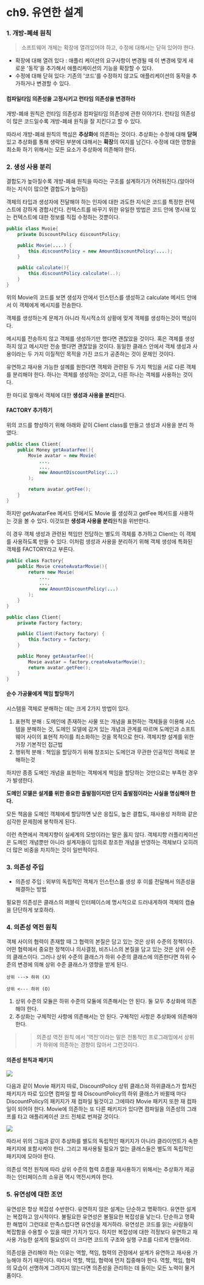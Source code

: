 # ch9. 유연한 설계

### 1. 개방-폐쇄 원칙

> 소프트웨어 개체는 확장에 열려있어야 하고, 수정에 대해서는 닫혀 있어야 한다.

* 확장에 대해 열려 있다 : 애플리 케이션의 요구사항이 변경될 때 이 변경에 맞게 새로운 '동작'을 추가해서 애플리케이션의 기능을 확장할 수 있다.
* 수정에 대해 닫혀 있다: 기존의 '코드'를 수정하지 않고도 애플리케이션의 동작을 추가하거나 변경할 수 있다.

#### 컴파일타임 의존성을 고정시키고 런타임 의존성을 변경하라

개방-폐쇄 원칙은 런타임 의존성과 컴파일타임 의존성에 관한 이야기다. 런타임 의존성이 많은 코드일수록 개방-폐쇄 원칙을 잘 지킨다고 할 수 있다.

따라서 개방-폐쇄 원칙의 핵심은 **추상화**에 의존하는 것이다. 추상화는 수정에 대해 **닫혀**있고 추상화를 통해 생략된 부분에 대해서는 **확장**의 여지를 남긴다. 수정에 대한 영향을 최소화 하기 위해서는 모든 요소가 추상화에 의존해야 한다.

### 2. 생성 사용 분리

결합도가 높아질수록 개방-폐쇄 원칙을 따라는 구조를 설계하기가 어려워진다.(알아야 하는 지식이 많으면 결합도가 높아짐)

객체의 타입과 생성자에 전달해야 하는 인자에 대한 과도한 지식은 코드를 특정한 컨텍스트에 강하게 경합시킨다. 컨텍스트를 바꾸기 위한 유일한 방법은 코드 안에 명시돼 있는 컨텍스트에 대한 정보를 직접 수정하는 것뿐이다.

```java
public class Mvoie{
    private DiscountPolicy discountPolicy;

    public Movie(....) {
        this.discountPolicy = new AmountDiscountPolicy(....);
    }

    public calculate(){
        this.discountPolicy.calculate(..);
    }
}
```

위의 Movie의 코드를 보면 생성자 안에서 인스턴스를 생성하고 calculate 메서드 안에서 이 객체에게 메시지를 전송한다.

객체를 생성하는게 문제가 아니라 적시적소의 상황에 맞게 객체를 생성하는것이 핵심이다.

메시지를 전송하지 않고 객체를 생성하기만 했다면 괜찮았을 것이다. 혹은 객체를 생성하지 않고 메시지만 전송 했다면 괜찮았을 것이다. 동일한 클래스 안에서 객체 생성과 사용이라는 두 가지 이질적인 목적을 가진 코드가 공존하는 것이 문제인 것이다.

유연하고 재사용 가능한 설께를 원한다면 객체와 관련된 두 가지 책임을 서로 다른 객체를 분리해야 한다. 하나는 객체를 생성하는 것이고, 다른 하나는 객체를 사용하는 것이다.

한 마디로 말해서 객체에 대한 **생성과 사용을 분리**한다.

#### FACTORY 추가하기

위의 코드를 향상하기 위해 아래와 같이 Client class를 만들고 생성과 사용을 분리 하였다.

```java
public class Client{
    public Money getAvatarFee(){
        Movie avatar = new Movie(
            ...,
            ...,
            new AmountDiscountPolicy(...)
        );

        return avatar.getFee();
    }    
}
```

하지만 getAvatarFee 메서드 안에서도 Movie 를 생성하고 getFee 메서드를 사용하는 것을 볼 수 있다. 이것또한 **생성과 사용을 분리**원칙을 위반한다.

이 경우 객체 생성과 관련된 책임만 전담하는 별도의 객체를 추가하고 Client는 이 객체를 사용하도록 만들 수 있다. 이처럼 생성과 사용을 분리하기 위해 객체 생성에 특화된 객체를 FACTORY라고 부른다.

```java
public class Factory{
    public Movie createAvatarMovie(){
        return new Movie(
            ...,
            ...,
            new AmountDiscountPolicy(...)
        );
    }    
}

public class Client{
    private Factory factory;

    public Client(Factory factory) {
        this.factory = factory;
    }

    public Money getAvatarFee(){
        Movie avatar = factory.createAvatarMovie();
        return avatar.getFee();
    }    
}
```

#### 순수 가공물에게 책임 할당하기

시스템을 객체로 분해하는 데는 크게 2가지 방법이 있다.

1. 표현적 분해 : 도메인에 존재하는 사물 또는 개념을 표현하는 객체들을 이용해 시스템을 분해하는 것, 도메인 모델에 감겨 있는 개념과 관계를 따르며 도메인과 소프트웨어 사이의 표현적 차이를 최소화하는 것을 목적으로 한다. 객체지향 설계를 위한 가장 기본적인 접근법
2. 행위적 분해 : 책임을 할당하기 위해 창조되는 도메인과 무관한 인공적인 객체로 분해하는것

하지만 종종 도메인 개념을 표현하는 객체에게 책임을 할당하는 것만으로는 부족한 경우가 발생한다.

**도메인 모델은 설게를 위한 중요한 출발점이지만 단지 출발점이라는 사실을 명심해야 한다.**

모든 책음을 도메인 객체에세 할당하면 낮은 응집도, 높은 결합도, 재사용성 저하와 같은 심각한 문제점에 봉착하게 된다.

이런 측면에서 객체지향이 실세계의 모방이라는 말은 옳지 않다. 객체지향 러플리케이션은 도메인 개념뿐만 아니라 설계자들이 임의로 창조한 개념을 반영하는 객체보다 오히려 더 많은 비중을 차지하는 것이 일반적이다.

### 3. 의존성 주입

* 의존성 주입 : 외부의 독립적인 객체가 인스턴스를 생성 후 이를 전달해서 의존성을 해결하는 방법

필요한 의존성은 클래스의 퍼블릭 인터페이스에 명시적으로 드러내게하여 객체의 캡슐을 단단하게 보호하라.

### 4. 의존성 역전 원칙

객체 사이의 협력이 존재할 때 그 협력의 본질은 담고 있는 것은 상위 수준의 정책이다. 어떤 협력에서 중요한 정책이나 의사결정, 비즈니스의 본질을 담고 있는 것은 상위 수준의 클래스이다. 그러나 상위 수준의 클래스가 하위 수준의 클래스에 의존한다면 하위 수준의 변경에 의해 상위 수준 클래스가 영향을 받게 된다.

```
상위 ---> 하위 (X)

상위 <--- 하위 (O)
```

1. 상위 수준의 모듈은 하위 수준의 모듈에 의존해서는 안 된다. 둘 모두 추상화에 의존해야 한다.
2. 추상화는 구체적인 사항에 의존해서는 안 된다. 구체적인 사항은 추상화에 의존해야 한다.

> > 의존성 역전 원칙 에서 '역전'이라는 말은 전통적인 프로그래밍에서 상위가 하위에 의존하는 경향이 많아서 그런것이다.

#### 의존성 원칙과 패키지

![](<../../.gitbook/assets/image (14).png>)

다음과 같이 Movie 패키지 따로, DiscountPolicy 상위 클래스와 하위클래스가 합쳐진 패키지가 따로 있으면 컴파일 할 때 DiscountPolicy의 하위 클래스가 바뀔때 마다 DiscountPolicy의 패키지가 재 컴파일 될것이고 그에따라 Movie 패키지 또한 재 컴파일이 되어야 한다. Movie에 의존하는 또 다른 패키지가 있다면 컴파일을 의존성의 그래프를 타고 애플리케이션 코드 전체로 번져갈 것이다.

![](<../../.gitbook/assets/image (13) (1).png>)

따라서 위의 그림과 같이 추상화를 별도의 독립적인 패키지가 아니라 클라이언트가 속한 패키지에 포함시켜야 한다. 그리고 재사용될 필요가 없는 클래스들은 별도의 독립적인 패키지에 모아야 한다.

의존성 역전 원칙에 따라 상위 수준의 협력 흐름을 재사용하기 위해서는 추상화가 제공하는 인터페이스의 소유권 역시 역전시켜야 한다.

### 5. 유연성에 대한 조언

유연성은 항상 복잡성 수반한다. 유연하지 않은 설계는 단순하고 명확하다. 유연한 설계는 복잡하고 암시적이다. 불필요한 유연성은 불필요한 복잡성을 낳는다. 단순하고 명확한 해법이 그런대로 만족스럽다면 유연성을 제거하라. 유연성은 코드를 읽는 사람들이 복잡함을 수용할 수 있을 때만 가치가 있다. 하지만 복잡성에 대한 걱정보다 유연하고 재사용 가능한 설게의 필요성이 더 크다면 코드의 구조와 실행 구조를 다르게 만들어라.

의존성을 관리해야 하는 이유는 역할, 책임, 협력의 관점에서 설계가 유연하고 재사용 가능해야 하기 때문이다. 따라서 역할, 책임, 협력에 먼저 집중해야 한다. 역할, 책임, 협력의 모습이 선명하게 그려지지 않는다면 의존성을 관리하는 데 들이는 모든 노력이 물거품이다.
